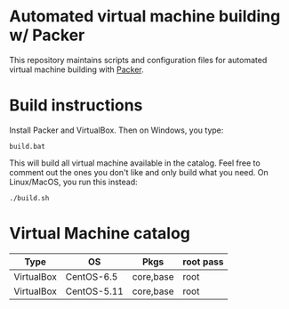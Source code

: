 # Automated virtual machine building w/ Packer
This repository maintains scripts and configuration files for automated
virtual machine building with [Packer][1].

# Build instructions
Install Packer and VirtualBox. Then on Windows, you type:

    build.bat

This will build all virtual machine available in the catalog. Feel free
to comment out the ones you don't like and only build what you need.
On Linux/MacOS, you run this instead:

    ./build.sh

# Virtual Machine catalog
| Type          | OS            | Pkgs      | root pass |
| ------------- | ------------- | --------- | --------- |
| VirtualBox    | CentOS-6.5    | core,base | root      |
| VirtualBox    | CentOS-5.11   | core,base | root      |

[1]: https://github.com/mitchellh/packer
